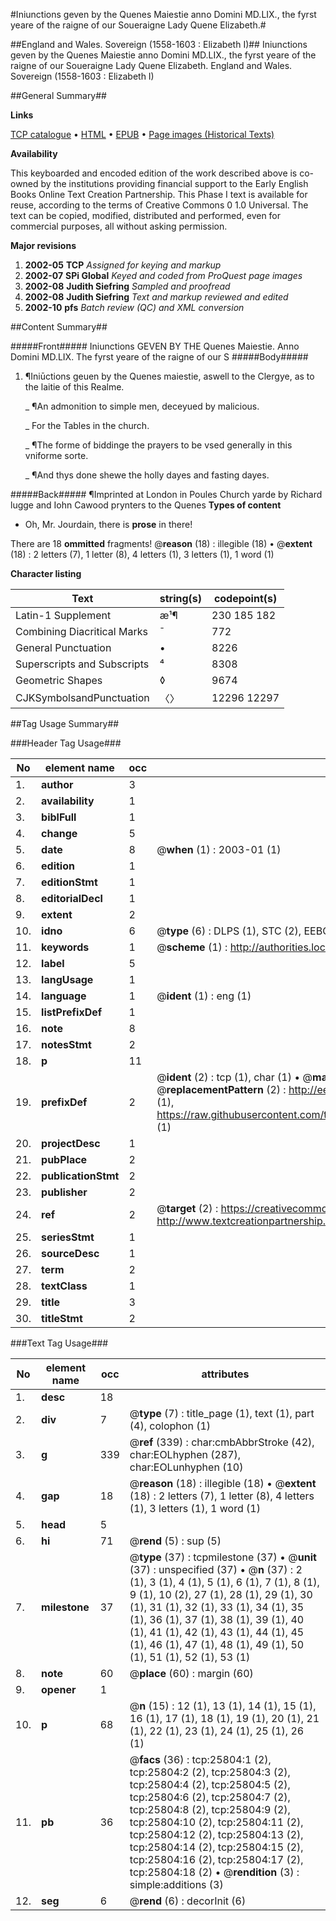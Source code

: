 #Iniunctions geven by the Quenes Maiestie anno Domini MD.LIX., the fyrst yeare of the raigne of our Soueraigne Lady Quene Elizabeth.#

##England and Wales. Sovereign (1558-1603 : Elizabeth I)##
Iniunctions geven by the Quenes Maiestie anno Domini MD.LIX., the fyrst yeare of the raigne of our Soueraigne Lady Quene Elizabeth.
England and Wales. Sovereign (1558-1603 : Elizabeth I)

##General Summary##

**Links**

[TCP catalogue](http://www.ota.ox.ac.uk/tcp/)  • 
[HTML](http://tei.it.ox.ac.uk/tcp/Texts-HTML/free/A00/A00102.html)  • 
[EPUB](http://tei.it.ox.ac.uk/tcp/Texts-EPUB/free/A00/A00102.epub) • 
[Page images (Historical Texts)](https://data.historicaltexts.jisc.ac.uk/view?pubId=eebo-22841048e&pageId=eebo-22841048e-25804-1)

**Availability**

This keyboarded and encoded edition of the
	       work described above is co-owned by the institutions
	       providing financial support to the Early English Books
	       Online Text Creation Partnership. This Phase I text is
	       available for reuse, according to the terms of Creative
	       Commons 0 1.0 Universal. The text can be copied,
	       modified, distributed and performed, even for
	       commercial purposes, all without asking permission.

**Major revisions**

1. __2002-05__ __TCP__ *Assigned for keying and markup*
1. __2002-07__ __SPi Global__ *Keyed and coded from ProQuest page images*
1. __2002-08__ __Judith Siefring__ *Sampled and proofread*
1. __2002-08__ __Judith Siefring__ *Text and markup reviewed and edited*
1. __2002-10__ __pfs__ *Batch review (QC) and XML conversion*

##Content Summary##

#####Front#####
Iniunctions GEVEN BY THE Quenes Maiestie. Anno Domini MD.LIX. The fyrst yeare of the raigne of our S
#####Body#####

1. ¶Iniūctions geuen by the Quenes maiestie, aswell to the Clergye, as to the laitie of this Realme.

    _ ¶An admonition to simple men, deceyued by malicious.

    _ For the Tables in the church.

    _ ¶The forme of biddinge the prayers to be vsed generally in this vniforme sorte.

    _ ¶And thys done shewe the holly dayes and fasting dayes.

#####Back#####
¶Imprinted at London in Poules Church yarde by Richard lugge and Iohn Cawood prynters to the Quenes 
**Types of content**

  * Oh, Mr. Jourdain, there is **prose** in there!

There are 18 **ommitted** fragments! 
 @__reason__ (18) : illegible (18)  •  @__extent__ (18) : 2 letters (7), 1 letter (8), 4 letters (1), 3 letters (1), 1 word (1)

**Character listing**


|Text|string(s)|codepoint(s)|
|---|---|---|
|Latin-1 Supplement|æ¹¶|230 185 182|
|Combining             Diacritical Marks|̄|772|
|General Punctuation|•|8226|
|Superscripts             and Subscripts|⁴|8308|
|Geometric Shapes|◊|9674|
|CJKSymbolsandPunctuation|〈〉|12296 12297|

##Tag Usage Summary##

###Header Tag Usage###

|No|element name|occ|attributes|
|---|---|---|---|
|1.|__author__|3||
|2.|__availability__|1||
|3.|__biblFull__|1||
|4.|__change__|5||
|5.|__date__|8| @__when__ (1) : 2003-01 (1)|
|6.|__edition__|1||
|7.|__editionStmt__|1||
|8.|__editorialDecl__|1||
|9.|__extent__|2||
|10.|__idno__|6| @__type__ (6) : DLPS (1), STC (2), EEBO-CITATION (1), OCLC (1), VID (1)|
|11.|__keywords__|1| @__scheme__ (1) : http://authorities.loc.gov/ (1)|
|12.|__label__|5||
|13.|__langUsage__|1||
|14.|__language__|1| @__ident__ (1) : eng (1)|
|15.|__listPrefixDef__|1||
|16.|__note__|8||
|17.|__notesStmt__|2||
|18.|__p__|11||
|19.|__prefixDef__|2| @__ident__ (2) : tcp (1), char (1)  •  @__matchPattern__ (2) : ([0-9\-]+):([0-9IVX]+) (1), (.+) (1)  •  @__replacementPattern__ (2) : http://eebo.chadwyck.com/downloadtiff?vid=$1&page=$2 (1), https://raw.githubusercontent.com/textcreationpartnership/Texts/master/tcpchars.xml#$1 (1)|
|20.|__projectDesc__|1||
|21.|__pubPlace__|2||
|22.|__publicationStmt__|2||
|23.|__publisher__|2||
|24.|__ref__|2| @__target__ (2) : https://creativecommons.org/publicdomain/zero/1.0/ (1), http://www.textcreationpartnership.org/docs/. (1)|
|25.|__seriesStmt__|1||
|26.|__sourceDesc__|1||
|27.|__term__|2||
|28.|__textClass__|1||
|29.|__title__|3||
|30.|__titleStmt__|2||


###Text Tag Usage###

|No|element name|occ|attributes|
|---|---|---|---|
|1.|__desc__|18||
|2.|__div__|7| @__type__ (7) : title_page (1), text (1), part (4), colophon (1)|
|3.|__g__|339| @__ref__ (339) : char:cmbAbbrStroke (42), char:EOLhyphen (287), char:EOLunhyphen (10)|
|4.|__gap__|18| @__reason__ (18) : illegible (18)  •  @__extent__ (18) : 2 letters (7), 1 letter (8), 4 letters (1), 3 letters (1), 1 word (1)|
|5.|__head__|5||
|6.|__hi__|71| @__rend__ (5) : sup (5)|
|7.|__milestone__|37| @__type__ (37) : tcpmilestone (37)  •  @__unit__ (37) : unspecified (37)  •  @__n__ (37) : 2 (1), 3 (1), 4 (1), 5 (1), 6 (1), 7 (1), 8 (1), 9 (1), 10 (2), 27 (1), 28 (1), 29 (1), 30 (1), 31 (1), 32 (1), 33 (1), 34 (1), 35 (1), 36 (1), 37 (1), 38 (1), 39 (1), 40 (1), 41 (1), 42 (1), 43 (1), 44 (1), 45 (1), 46 (1), 47 (1), 48 (1), 49 (1), 50 (1), 51 (1), 52 (1), 53 (1)|
|8.|__note__|60| @__place__ (60) : margin (60)|
|9.|__opener__|1||
|10.|__p__|68| @__n__ (15) : 12 (1), 13 (1), 14 (1), 15 (1), 16 (1), 17 (1), 18 (1), 19 (1), 20 (1), 21 (1), 22 (1), 23 (1), 24 (1), 25 (1), 26 (1)|
|11.|__pb__|36| @__facs__ (36) : tcp:25804:1 (2), tcp:25804:2 (2), tcp:25804:3 (2), tcp:25804:4 (2), tcp:25804:5 (2), tcp:25804:6 (2), tcp:25804:7 (2), tcp:25804:8 (2), tcp:25804:9 (2), tcp:25804:10 (2), tcp:25804:11 (2), tcp:25804:12 (2), tcp:25804:13 (2), tcp:25804:14 (2), tcp:25804:15 (2), tcp:25804:16 (2), tcp:25804:17 (2), tcp:25804:18 (2)  •  @__rendition__ (3) : simple:additions (3)|
|12.|__seg__|6| @__rend__ (6) : decorInit (6)|
